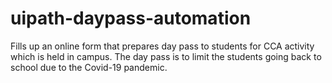 # uipath-daypass-automation
Fills up an online form that prepares ​day pass to students for CCA activity which is held in campus. The day pass is to limit the students going back to school due to the Covid-19 pandemic.
